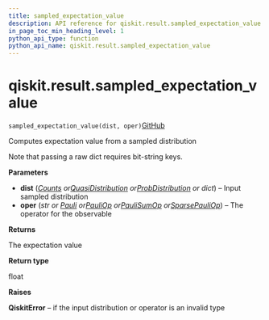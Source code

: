 ```yaml
---
title: sampled_expectation_value
description: API reference for qiskit.result.sampled_expectation_value
in_page_toc_min_heading_level: 1
python_api_type: function
python_api_name: qiskit.result.sampled_expectation_value
---
```


# qiskit.result.sampled\_expectation\_value

<span id="qiskit.result.sampled_expectation_value" />

`sampled_expectation_value(dist, oper)`[GitHub](https://github.com/qiskit/qiskit/tree/stable/0.39/qiskit/result/sampled_expval.py "view source code")

Computes expectation value from a sampled distribution

Note that passing a raw dict requires bit-string keys.

**Parameters**

*   **dist** ([*Counts*](qiskit.result.Counts "qiskit.result.Counts")  *or*[*QuasiDistribution*](qiskit.result.QuasiDistribution "qiskit.result.QuasiDistribution")  *or*[*ProbDistribution*](qiskit.result.ProbDistribution "qiskit.result.ProbDistribution") *or dict*) – Input sampled distribution
*   **oper** (*str or* [*Pauli*](qiskit.quantum_info.Pauli "qiskit.quantum_info.Pauli")  *or*[*PauliOp*](qiskit.opflow.primitive_ops.PauliOp "qiskit.opflow.primitive_ops.PauliOp")  *or*[*PauliSumOp*](qiskit.opflow.primitive_ops.PauliSumOp "qiskit.opflow.primitive_ops.PauliSumOp")  *or*[*SparsePauliOp*](qiskit.quantum_info.SparsePauliOp "qiskit.quantum_info.SparsePauliOp")) – The operator for the observable

**Returns**

The expectation value

**Return type**

float

**Raises**

**QiskitError** – if the input distribution or operator is an invalid type

